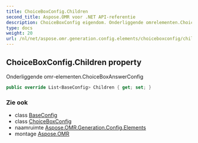 ```yaml
---
title: ChoiceBoxConfig.Children
second_title: Aspose.OMR voor .NET API-referentie
description: ChoiceBoxConfig eigendom. Onderliggende omrelementen.ChoiceBoxAnswerConfig
type: docs
weight: 20
url: /nl/net/aspose.omr.generation.config.elements/choiceboxconfig/children/
---
```

## ChoiceBoxConfig.Children property

Onderliggende omr-elementen.ChoiceBoxAnswerConfig

```csharp
public override List<BaseConfig> Children { get; set; }
```

### Zie ook

* class [BaseConfig](../../../aspose.omr.generation.config/baseconfig/)
* class [ChoiceBoxConfig](../)
* naamruimte [Aspose.OMR.Generation.Config.Elements](../../choiceboxconfig/)
* montage [Aspose.OMR](../../../)


